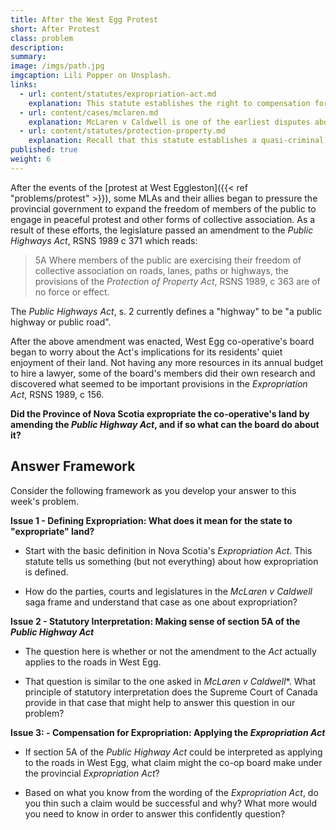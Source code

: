 ```yaml
---
title: After the West Egg Protest
short: After Protest
class: problem
description: 
summary: 
image: /imgs/path.jpg
imgcaption: Lili Popper on Unsplash.
links:
  - url: content/statutes/expropriation-act.md
    explanation: This statute establishes the right to compensation for expropriation by a statutory authority, such as provincial legislature or municipal council.
  - url: content/cases/mclaren.md
    explanation: McLaren v Caldwell is one of the earliest disputes about the power of governments to take away sticks from a property owner's bundle of rights. What principle(s) of interpretation found in this case could help the co-op board to resolve its legal questions? 
  - url: content/statutes/protection-property.md
    explanation: Recall that this statute establishes a quasi-criminal cause of action in trespass.
published: true
weight: 6
---
```


After the events of the [protest at West Eggleston]({{< ref "problems/protest" >}}), some MLAs and their allies began to pressure the provincial government to expand the freedom of members of the public to engage in peaceful protest and other forms of collective association. As a result of these efforts, the legislature passed an amendment to the *Public Highways Act*, RSNS 1989 c 371 which reads:

> 5A Where members of the public are exercising their freedom of collective association on roads, lanes, paths or highways, the provisions of the *Protection of Property Act*, RSNS 1989, c 363 are of no force or effect. 

The *Public Highways Act*, s. 2 currently defines a "highway" to be "a public highway or public road". 

After the above amendment was enacted, West Egg co-operative's board began to worry about the Act's implications for its residents' quiet enjoyment of their land. Not having any more resources in its annual budget to hire a lawyer, some of the board's members did their own research and discovered what seemed to be important provisions in the *Expropriation Act*, RSNS 1989, c 156.

**Did the Province of Nova Scotia expropriate the co-operative's land by amending the *Public Highway Act*, and if so what can the board do about it?**

## Answer Framework

Consider the following framework as you develop your answer to this week's problem.

**Issue 1 - Defining Expropriation: What does it mean for the state to "expropriate" land?**

- Start with the basic definition in Nova Scotia's *Expropriation Act*. This statute tells us something (but not everything) about how expropriation is defined.

- How do the parties, courts and legislatures in the *McLaren v Caldwell* saga frame and understand that case as one about expropriation? 

**Issue 2 - Statutory Interpretation: Making sense of section 5A of the *Public Highway Act***

- The question here is whether or not the amendment to the *Act* actually applies to the roads in West Egg. 

- That question is similar to the one asked in *McLaren v Caldwell**. What principle of statutory interpretation does the Supreme Court of Canada provide in that case that might help to answer this question in our problem?

**Issue 3: - Compensation for Expropriation: Applying the *Expropriation Act***

- If section 5A of the *Public Highway Act* could be interpreted as applying to the roads in West Egg, what claim might the co-op board make under the provincial *Expropriation Act*?

- Based on what you know from the wording of the *Expropriation Act*, do you thin such a claim would be successful and why? What more would you need to know in order to answer this confidently question? 